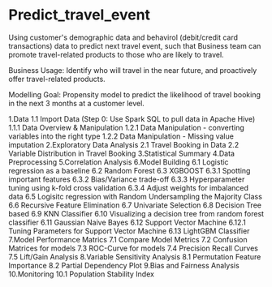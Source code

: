 # Predict_travel_event
Using customer's demographic data and behavirol (debit/credit card transactions) data to predict next travel event, such that Business team can promote travel-related products to those who are likely to travel.

Business Usage: Identify who will travel in the near future, and proactively offer travel-related products.

Modelling Goal: Propensity model to predict the likelihood of travel booking in the next 3 months at a customer level.

1.Data
  1.1 Import Data (Step 0: Use Spark SQL to pull data in Apache Hive) 
  1.1.1 Data Overview & Manipulation 
  1.2.1 Data Manipulation - converting variables into the right type
  1.2.2 Data Manipulation - Missing value imputation 
2.Exploratory Data Analysis 
  2.1 Travel Booking in Data
  2.2 Variable Distribution in Travel Booking
3.Statistical Summary
4.Data Preprocessing
5.Correlation Analysis
6.Model Building
  6.1 Logistic regression as a baseline 
  6.2 Random Forest
  6.3 XGBOOST
    6.3.1 Spotting important features
    6.3.2 Bias/Variance trade-off
    6.3.3 Hyperparameter tuning using k-fold cross validation
    6.3.4 Adjust weights for imbalanced data
  6.5 Logisitc regression with Random Undersampling the Majority Class
  6.6 Recursive Feature Elimination 
  6.7 Univariate Selection
  6.8 Decision Tree based
  6.9 KNN Classifier
  6.10 Visualizing a decision tree from random forest classifier
  6.11 Gaussian Naive Bayes
  6.12 Support Vector Machine
    6.12.1 Tuning Parameters for Support Vector Machine
  6.13 LightGBM Classifier
7.Model Performance Matrics
  7.1 Compare Model Metrics 
  7.2 Confusion Matrices for models
  7.3 ROC-Curve for models
  7.4 Precision Recall Curves
  7.5 Lift/Gain Analysis
8.Variable Sensitivity Analysis 
  8.1 Permutation Feature Importance
  8.2 Partial Dependency Plot
9.Bias and Fairness Analysis
10.Monitoring 
  10.1 Population Stability Index 

